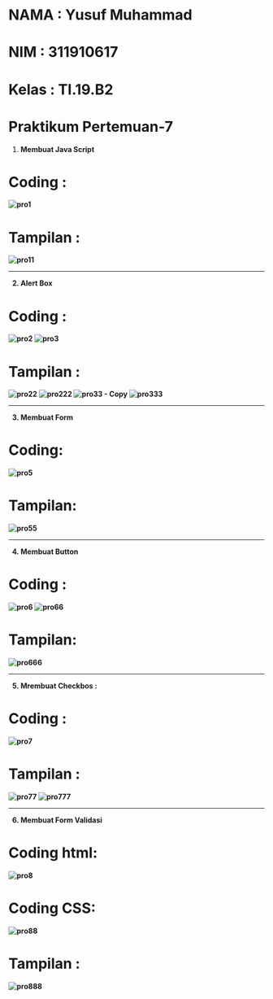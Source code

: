 # NAMA    : Yusuf Muhammad
# NIM     : 311910617
# Kelas   : TI.19.B2

# Praktikum Pertemuan-7

1. <b> Membuat Java Script <b>
# Coding :
![pro1](https://user-images.githubusercontent.com/81587959/116131164-3f5a9a00-a6f6-11eb-90d9-b89720a89337.PNG)

# Tampilan :
![pro11](https://user-images.githubusercontent.com/81587959/116131260-5dc09580-a6f6-11eb-8b48-e923e60d77c3.PNG)

<hr>

2. <b> Alert Box <b>
# Coding :
![pro2](https://user-images.githubusercontent.com/81587959/116131419-93657e80-a6f6-11eb-833b-4bc9b90ab344.PNG)
![pro3](https://user-images.githubusercontent.com/81587959/116131917-269eb400-a6f7-11eb-826f-651319795622.PNG)

# Tampilan :
![pro22](https://user-images.githubusercontent.com/81587959/116131478-a4ae8b00-a6f6-11eb-8c4c-44038cd28e95.PNG)
![pro222](https://user-images.githubusercontent.com/81587959/116131892-20103c80-a6f7-11eb-9a74-58da06a3f7f3.PNG)
![pro33 - Copy](https://user-images.githubusercontent.com/81587959/116131963-31f1df80-a6f7-11eb-8544-67125252380c.PNG)
![pro333](https://user-images.githubusercontent.com/81587959/116131970-34543980-a6f7-11eb-9b8f-6973952242a0.PNG)

<hr>

3. <b> Membuat Form <b>
# Coding:
  ![pro5](https://user-images.githubusercontent.com/81587959/116132254-8eed9580-a6f7-11eb-9b0b-49a703628ff2.PNG)

# Tampilan:
![pro55](https://user-images.githubusercontent.com/81587959/116132292-9614a380-a6f7-11eb-8475-cc1fd4550bd7.PNG)

<hr>


4. <b> Membuat Button <b>
 # Coding :
![pro6](https://user-images.githubusercontent.com/81587959/116132573-e855c480-a6f7-11eb-8304-bb0199946564.PNG)
![pro66](https://user-images.githubusercontent.com/81587959/116132635-f6a3e080-a6f7-11eb-86d6-b77b2fc4231a.PNG)

 # Tampilan:
 ![pro666](https://user-images.githubusercontent.com/81587959/116132728-10ddbe80-a6f8-11eb-9991-5338b2140b6e.PNG)

 
<hr>

5. <b> Mrembuat Checkbos :
# Coding :
![pro7](https://user-images.githubusercontent.com/81587959/116132982-61551c00-a6f8-11eb-9566-8607d7c3178b.PNG)

# Tampilan :
![pro77](https://user-images.githubusercontent.com/81587959/116133068-7c279080-a6f8-11eb-8d5b-4df26a17a130.PNG)
![pro777](https://user-images.githubusercontent.com/81587959/116133085-82b60800-a6f8-11eb-8153-7496ac9748ee.PNG)


<hr>

6. <b> Membuat Form Validasi <b>
# Coding html:
  ![pro8](https://user-images.githubusercontent.com/81587959/116133177-9bbeb900-a6f8-11eb-88b3-03d3610734bb.PNG)

# Coding CSS:
![pro88](https://user-images.githubusercontent.com/81587959/116133224-a8431180-a6f8-11eb-8f82-5c03a5c45f82.PNG)

# Tampilan :
![pro888](https://user-images.githubusercontent.com/81587959/116133246-b002b600-a6f8-11eb-93e7-7482f4ec295f.PNG)










































